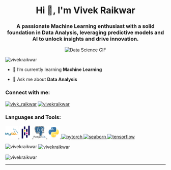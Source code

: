 
<h1 align="center">Hi 👋, I'm Vivek Raikwar</h1>
<h3 align="center">A passionate Machine Learning enthusiast with a solid foundation in Data Analysis, leveraging predictive models and AI to unlock insights and drive innovation.</h3>

<p align="center">
  <img src="https://miro.medium.com/v2/resize:fit:1400/0*H4cHks1eEdrW7Zlz.gif" alt="Data Science GIF" />
</p>

<p align="left"> <img src="https://komarev.com/ghpvc/?username=vivekraikwar&label=Profile%20views&color=0e75b6&style=flat" alt="vivekraikwar" /> </p>

- 🌱 I’m currently learning **Machine Learning**

- 💬 Ask me about **Data Analysis**

<h3 align="left">Connect with me:</h3>
<p align="left">
<a href="https://twitter.com/vivk_raikwar" target="blank"><img align="center" src="https://raw.githubusercontent.com/rahuldkjain/github-profile-readme-generator/master/src/images/icons/Social/twitter.svg" alt="vivk_raikwar" height="30" width="40" /></a>
<a href="https://linkedin.com/in/vivekraikwar" target="blank"><img align="center" src="https://raw.githubusercontent.com/rahuldkjain/github-profile-readme-generator/master/src/images/icons/Social/linked-in-alt.svg" alt="vivekraikwar" height="30" width="40" /></a>
</p>

<h3 align="left">Languages and Tools:</h3>
<p align="left"> 
  <a href="https://www.mysql.com/" target="_blank" rel="noreferrer"> <img src="https://raw.githubusercontent.com/devicons/devicon/master/icons/mysql/mysql-original-wordmark.svg" alt="mysql" width="40" height="40"/> </a> 
  <a href="https://pandas.pydata.org/" target="_blank" rel="noreferrer"> <img src="https://raw.githubusercontent.com/devicons/devicon/2ae2a900d2f041da66e950e4d48052658d850630/icons/pandas/pandas-original.svg" alt="pandas" width="40" height="40"/> </a> 
  <a href="https://www.postgresql.org" target="_blank" rel="noreferrer"> <img src="https://raw.githubusercontent.com/devicons/devicon/master/icons/postgresql/postgresql-original-wordmark.svg" alt="postgresql" width="40" height="40"/> </a> 
  <a href="https://www.python.org" target="_blank" rel="noreferrer"> <img src="https://raw.githubusercontent.com/devicons/devicon/master/icons/python/python-original.svg" alt="python" width="40" height="40"/> </a> 
  <a href="https://pytorch.org/" target="_blank" rel="noreferrer"> <img src="https://www.vectorlogo.zone/logos/pytorch/pytorch-icon.svg" alt="pytorch" width="40" height="40"/> </a> 
  <a href="https://seaborn.pydata.org/" target="_blank" rel="noreferrer"> <img src="https://seaborn.pydata.org/_images/logo-mark-lightbg.svg" alt="seaborn" width="40" height="40"/> </a> 
  <a href="https://www.tensorflow.org" target="_blank" rel="noreferrer"> <img src="https://www.vectorlogo.zone/logos/tensorflow/tensorflow-icon.svg" alt="tensorflow" width="40" height="40"/> </a> 
</p>

<p><img align="left" src="https://github-readme-stats.vercel.app/api/top-langs?username=vivekraikwar&show_icons=true&locale=en&layout=compact" alt="vivekraikwar" /></p>

<p>&nbsp;<img align="center" src="https://github-readme-stats.vercel.app/api?username=vivekraikwar&show_icons=true&locale=en" alt="vivekraikwar" /></p>

<p><img align="center" src="https://github-readme-streak-stats.herokuapp.com/?user=vivekraikwar&" alt="vivekraikwar" /></p>

---






